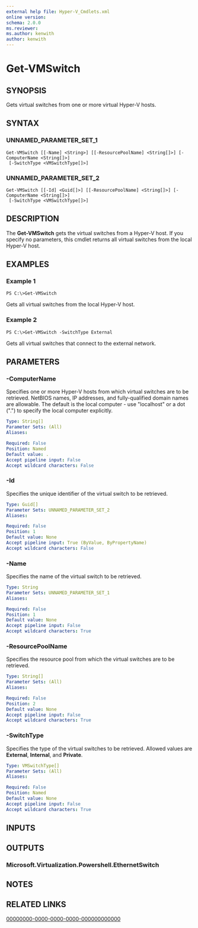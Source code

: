 ```yaml
---
external help file: Hyper-V_Cmdlets.xml
online version: 
schema: 2.0.0
ms.reviewer:
ms.author: kenwith
author: kenwith
---
```


# Get-VMSwitch

## SYNOPSIS
Gets virtual switches from one or more virtual Hyper-V hosts.

## SYNTAX

### UNNAMED_PARAMETER_SET_1
```
Get-VMSwitch [[-Name] <String>] [[-ResourcePoolName] <String[]>] [-ComputerName <String[]>]
 [-SwitchType <VMSwitchType[]>]
```

### UNNAMED_PARAMETER_SET_2
```
Get-VMSwitch [[-Id] <Guid[]>] [[-ResourcePoolName] <String[]>] [-ComputerName <String[]>]
 [-SwitchType <VMSwitchType[]>]
```

## DESCRIPTION
The **Get-VMSwitch** gets the virtual switches from a Hyper-V host.
If you specify no parameters, this cmdlet returns all virtual switches from the local Hyper-V host.

## EXAMPLES

### Example 1
```
PS C:\>Get-VMSwitch
```

Gets all virtual switches from the local Hyper-V host.

### Example 2
```
PS C:\>Get-VMSwitch -SwitchType External
```

Gets all virtual switches that connect to the external network.

## PARAMETERS

### -ComputerName
Specifies one or more Hyper-V hosts from which virtual switches are to be retrieved.
NetBIOS names, IP addresses, and fully-qualified domain names are allowable.
The default is the local computer - use "localhost" or a dot (".") to specify the local computer explicitly.

```yaml
Type: String[]
Parameter Sets: (All)
Aliases: 

Required: False
Position: Named
Default value: .
Accept pipeline input: False
Accept wildcard characters: False
```

### -Id
Specifies the unique identifier of the virtual switch to be retrieved.

```yaml
Type: Guid[]
Parameter Sets: UNNAMED_PARAMETER_SET_2
Aliases: 

Required: False
Position: 1
Default value: None
Accept pipeline input: True (ByValue, ByPropertyName)
Accept wildcard characters: False
```

### -Name
Specifies the name of the virtual switch to be retrieved.

```yaml
Type: String
Parameter Sets: UNNAMED_PARAMETER_SET_1
Aliases: 

Required: False
Position: 1
Default value: None
Accept pipeline input: False
Accept wildcard characters: True
```

### -ResourcePoolName
Specifies the resource pool from which the virtual switches are to be retrieved.

```yaml
Type: String[]
Parameter Sets: (All)
Aliases: 

Required: False
Position: 2
Default value: None
Accept pipeline input: False
Accept wildcard characters: True
```

### -SwitchType
Specifies the type of the virtual switches to be retrieved.
Allowed values are **External**, **Internal**, and **Private**.

```yaml
Type: VMSwitchType[]
Parameter Sets: (All)
Aliases: 

Required: False
Position: Named
Default value: None
Accept pipeline input: False
Accept wildcard characters: True
```

## INPUTS

## OUTPUTS

### Microsoft.Virtualization.Powershell.EthernetSwitch

## NOTES

## RELATED LINKS

[00000000-0000-0000-0000-000000000000](00000000-0000-0000-0000-000000000000)
